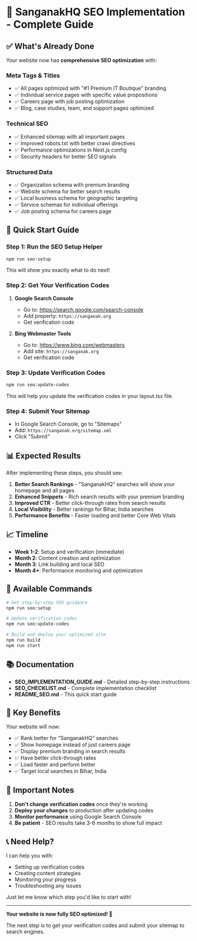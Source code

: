 # 🚀 SanganakHQ SEO Implementation - Complete Guide

## ✅ What's Already Done

Your website now has **comprehensive SEO optimization** with:

### **Meta Tags & Titles**
- ✅ All pages optimized with "#1 Premium IT Boutique" branding
- ✅ Individual service pages with specific value propositions
- ✅ Careers page with job posting optimization
- ✅ Blog, case studies, team, and support pages optimized

### **Technical SEO**
- ✅ Enhanced sitemap with all important pages
- ✅ Improved robots.txt with better crawl directives
- ✅ Performance optimizations in Next.js config
- ✅ Security headers for better SEO signals

### **Structured Data**
- ✅ Organization schema with premium branding
- ✅ Website schema for better search results
- ✅ Local business schema for geographic targeting
- ✅ Service schemas for individual offerings
- ✅ Job posting schema for careers page

## 🚀 Quick Start Guide

### **Step 1: Run the SEO Setup Helper**
```bash
npm run seo:setup
```
This will show you exactly what to do next!

### **Step 2: Get Your Verification Codes**

1. **Google Search Console**
   - Go to: https://search.google.com/search-console
   - Add property: `https://sanganak.org`
   - Get verification code

2. **Bing Webmaster Tools**
   - Go to: https://www.bing.com/webmasters
   - Add site: `https://sanganak.org`
   - Get verification code

### **Step 3: Update Verification Codes**
```bash
npm run seo:update-codes
```
This will help you update the verification codes in your layout.tsx file.

### **Step 4: Submit Your Sitemap**
- In Google Search Console, go to "Sitemaps"
- Add: `https://sanganak.org/sitemap.xml`
- Click "Submit"

## 📊 Expected Results

After implementing these steps, you should see:

1. **Better Search Rankings** - "SanganakHQ" searches will show your homepage and all pages
2. **Enhanced Snippets** - Rich search results with your premium branding
3. **Improved CTR** - Better click-through rates from search results
4. **Local Visibility** - Better rankings for Bihar, India searches
5. **Performance Benefits** - Faster loading and better Core Web Vitals

## 📈 Timeline

- **Week 1-2**: Setup and verification (immediate)
- **Month 2**: Content creation and optimization
- **Month 3**: Link building and local SEO
- **Month 4+**: Performance monitoring and optimization

## 🔧 Available Commands

```bash
# Get step-by-step SEO guidance
npm run seo:setup

# Update verification codes
npm run seo:update-codes

# Build and deploy your optimized site
npm run build
npm run start
```

## 📚 Documentation

- **SEO_IMPLEMENTATION_GUIDE.md** - Detailed step-by-step instructions
- **SEO_CHECKLIST.md** - Complete implementation checklist
- **README_SEO.md** - This quick start guide

## 🎯 Key Benefits

Your website will now:
- ✅ Rank better for "SanganakHQ" searches
- ✅ Show homepage instead of just careers page
- ✅ Display premium branding in search results
- ✅ Have better click-through rates
- ✅ Load faster and perform better
- ✅ Target local searches in Bihar, India

## 🚨 Important Notes

1. **Don't change verification codes** once they're working
2. **Deploy your changes** to production after updating codes
3. **Monitor performance** using Google Search Console
4. **Be patient** - SEO results take 3-6 months to show full impact

## 📞 Need Help?

I can help you with:
- Setting up verification codes
- Creating content strategies
- Monitoring your progress
- Troubleshooting any issues

Just let me know which step you'd like to start with!

---

**Your website is now fully SEO optimized! 🎉**

The next step is to get your verification codes and submit your sitemap to search engines.
